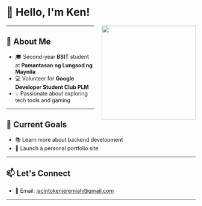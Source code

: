 # 👋 Hello, I'm Ken!
<img src="https://art.pixilart.com/e1e19a997941864.gif" width="250" height="250" align="right" style="margin-left: 20px;"/>

---

## 🧠 About Me
- 🎓 Second-year **BSIT** student at **Pamantasan ng Lungsod ng Maynila**
- 💻 Volunteer for **Google Developer Student Club PLM**
- 💡 Passionate about exploring tech tools and gaming

---

## 📌 Current Goals
- 📚 Learn more about backend development  
- 🚀 Launch a personal portfolio site

---

## 📫 Let's Connect
- 📧 Email: jacintokenjeremiah@gmail.com

---
